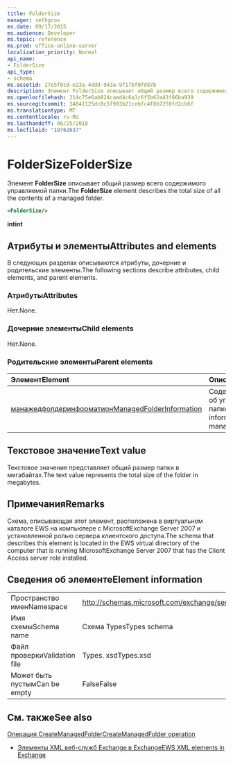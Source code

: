 ```yaml
---
title: FolderSize
manager: sethgros
ms.date: 09/17/2015
ms.audience: Developer
ms.topic: reference
ms.prod: office-online-server
localization_priority: Normal
api_name:
- FolderSize
api_type:
- schema
ms.assetid: 27e5f0cd-e23a-4ddd-943a-9f17bf0fd87b
description: Элемент FolderSize описывает общий размер всего содержимого управляемой папки.
ms.openlocfilehash: 314c75e6ab824caed4c6a1c6f5b62a43f86ba939
ms.sourcegitcommit: 34041125dc8c5f993b21cebfc4f8b72f0fd2cb6f
ms.translationtype: MT
ms.contentlocale: ru-RU
ms.lasthandoff: 06/25/2018
ms.locfileid: "19762637"
---
```

# <a name="foldersize"></a><span data-ttu-id="9fa92-103">FolderSize</span><span class="sxs-lookup"><span data-stu-id="9fa92-103">FolderSize</span></span>

<span data-ttu-id="9fa92-104">Элемент **FolderSize** описывает общий размер всего содержимого управляемой папки.</span><span class="sxs-lookup"><span data-stu-id="9fa92-104">The **FolderSize** element describes the total size of all the contents of a managed folder.</span></span> 
  
```xml
<FolderSize/>
```

 <span data-ttu-id="9fa92-105">**int**</span><span class="sxs-lookup"><span data-stu-id="9fa92-105">**int**</span></span>
## <a name="attributes-and-elements"></a><span data-ttu-id="9fa92-106">Атрибуты и элементы</span><span class="sxs-lookup"><span data-stu-id="9fa92-106">Attributes and elements</span></span>

<span data-ttu-id="9fa92-107">В следующих разделах описываются атрибуты, дочерние и родительские элементы.</span><span class="sxs-lookup"><span data-stu-id="9fa92-107">The following sections describe attributes, child elements, and parent elements.</span></span>
  
### <a name="attributes"></a><span data-ttu-id="9fa92-108">Атрибуты</span><span class="sxs-lookup"><span data-stu-id="9fa92-108">Attributes</span></span>

<span data-ttu-id="9fa92-109">Нет.</span><span class="sxs-lookup"><span data-stu-id="9fa92-109">None.</span></span>
  
### <a name="child-elements"></a><span data-ttu-id="9fa92-110">Дочерние элементы</span><span class="sxs-lookup"><span data-stu-id="9fa92-110">Child elements</span></span>

<span data-ttu-id="9fa92-111">Нет.</span><span class="sxs-lookup"><span data-stu-id="9fa92-111">None.</span></span>
  
### <a name="parent-elements"></a><span data-ttu-id="9fa92-112">Родительские элементы</span><span class="sxs-lookup"><span data-stu-id="9fa92-112">Parent elements</span></span>

|<span data-ttu-id="9fa92-113">**Элемент**</span><span class="sxs-lookup"><span data-stu-id="9fa92-113">**Element**</span></span>|<span data-ttu-id="9fa92-114">**Описание**</span><span class="sxs-lookup"><span data-stu-id="9fa92-114">**Description**</span></span>|
|:-----|:-----|
|[<span data-ttu-id="9fa92-115">манажедфолдеринформатион</span><span class="sxs-lookup"><span data-stu-id="9fa92-115">ManagedFolderInformation</span></span>](managedfolderinformation.md) <br/> |<span data-ttu-id="9fa92-116">Содержит сведения об управляемой папке.</span><span class="sxs-lookup"><span data-stu-id="9fa92-116">Contains information about a managed folder.</span></span>  <br/> |
   
## <a name="text-value"></a><span data-ttu-id="9fa92-117">Текстовое значение</span><span class="sxs-lookup"><span data-stu-id="9fa92-117">Text value</span></span>

<span data-ttu-id="9fa92-118">Текстовое значение представляет общий размер папки в мегабайтах.</span><span class="sxs-lookup"><span data-stu-id="9fa92-118">The text value represents the total size of the folder in megabytes.</span></span>
  
## <a name="remarks"></a><span data-ttu-id="9fa92-119">Примечания</span><span class="sxs-lookup"><span data-stu-id="9fa92-119">Remarks</span></span>

<span data-ttu-id="9fa92-120">Схема, описывающая этот элемент, расположена в виртуальном каталоге EWS на компьютере с MicrosoftExchange Server 2007 и установленной ролью сервера клиентского доступа.</span><span class="sxs-lookup"><span data-stu-id="9fa92-120">The schema that describes this element is located in the EWS virtual directory of the computer that is running MicrosoftExchange Server 2007 that has the Client Access server role installed.</span></span>
  
## <a name="element-information"></a><span data-ttu-id="9fa92-121">Сведения об элементе</span><span class="sxs-lookup"><span data-stu-id="9fa92-121">Element information</span></span>

|||
|:-----|:-----|
|<span data-ttu-id="9fa92-122">Пространство имен</span><span class="sxs-lookup"><span data-stu-id="9fa92-122">Namespace</span></span>  <br/> |http://schemas.microsoft.com/exchange/services/2006/types  <br/> |
|<span data-ttu-id="9fa92-123">Имя схемы</span><span class="sxs-lookup"><span data-stu-id="9fa92-123">Schema name</span></span>  <br/> |<span data-ttu-id="9fa92-124">Схема Types</span><span class="sxs-lookup"><span data-stu-id="9fa92-124">Types schema</span></span>  <br/> |
|<span data-ttu-id="9fa92-125">Файл проверки</span><span class="sxs-lookup"><span data-stu-id="9fa92-125">Validation file</span></span>  <br/> |<span data-ttu-id="9fa92-126">Types. xsd</span><span class="sxs-lookup"><span data-stu-id="9fa92-126">Types.xsd</span></span>  <br/> |
|<span data-ttu-id="9fa92-127">Может быть пустым</span><span class="sxs-lookup"><span data-stu-id="9fa92-127">Can be empty</span></span>  <br/> |<span data-ttu-id="9fa92-128">False</span><span class="sxs-lookup"><span data-stu-id="9fa92-128">False</span></span>  <br/> |
   
## <a name="see-also"></a><span data-ttu-id="9fa92-129">См. также</span><span class="sxs-lookup"><span data-stu-id="9fa92-129">See also</span></span>



[<span data-ttu-id="9fa92-130">Операция CreateManagedFolder</span><span class="sxs-lookup"><span data-stu-id="9fa92-130">CreateManagedFolder operation</span></span>](createmanagedfolder-operation.md)


- [<span data-ttu-id="9fa92-131">Элементы XML веб-служб Exchange в Exchange</span><span class="sxs-lookup"><span data-stu-id="9fa92-131">EWS XML elements in Exchange</span></span>](ews-xml-elements-in-exchange.md)


